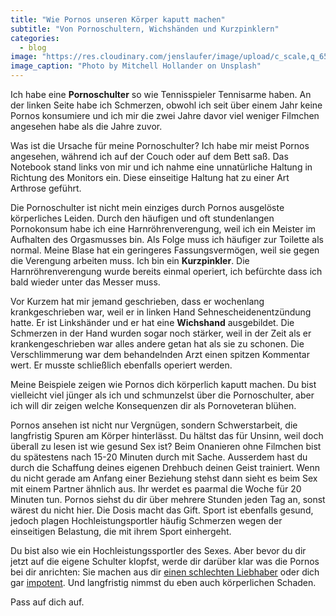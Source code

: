 ```yaml
---
title: "Wie Pornos unseren Körper kaputt machen"
subtitle: "Von Pornoschultern, Wichshänden und Kurzpinklern"
categories:
  - blog
image: "https://res.cloudinary.com/jenslaufer/image/upload/c_scale,q_65,w_800/v1581923084/mitchell-hollander-_zBxc8T-Y1Y-unsplash.jpg"
image_caption: "Photo by Mitchell Hollander on Unsplash"
---
```


Ich habe eine **Pornoschulter** so wie Tennisspieler Tennisarme haben. An der linken Seite
habe ich Schmerzen, obwohl ich seit über einem Jahr keine Pornos konsumiere und ich mir die zwei Jahre davor viel weniger Filmchen angesehen habe als die Jahre zuvor.

Was ist die Ursache für meine Pornoschulter? Ich habe mir meist Pornos angesehen, während ich auf der Couch oder auf dem Bett saß. Das Notebook stand links von mir und ich nahme eine unnatürliche Haltung in Richtung des Monitors ein. Diese einseitige Haltung hat zu einer Art Arthrose geführt.

Die Pornoschulter ist nicht mein einziges durch Pornos ausgelöste körperliches Leiden. Durch den häufigen und oft stundenlangen Pornokonsum habe ich eine Harnröhrenverengung, weil ich ein Meister
im Aufhalten des Orgasmusses bin. Als Folge muss ich häufiger zur Toilette als normal. Meine Blase hat ein geringeres Fassungsvermögen, weil sie gegen die Verengung arbeiten muss. Ich bin ein **Kurzpinkler**. Die Harnröhrenverengung wurde bereits einmal operiert, ich befürchte dass ich bald wieder unter das Messer muss.

Vor Kurzem hat mir jemand geschrieben, dass er wochenlang krankgeschrieben war, weil er in linken Hand Sehnescheidenentzündung hatte. Er ist Linkshänder und er hat eine **Wichshand** ausgebildet. Die Schmerzen in der Hand wurden sogar noch stärker, weil in der Zeit als er krankengeschrieben war alles andere getan hat als sie zu schonen. Die Verschlimmerung war dem behandelnden Arzt einen spitzen Kommentar wert. Er musste schließlich ebenfalls operiert werden.

Meine Beispiele zeigen wie Pornos dich körperlich kaputt machen. Du bist vielleicht viel jünger als ich und schmunzelst über die Pornoschulter, aber ich will dir zeigen welche Konsequenzen dir als Pornoveteran blühen.

Pornos ansehen ist nicht nur Vergnügen, sondern Schwerstarbeit, die langfristig Spuren am Körper hinterlässt. Du hältst das für Unsinn, weil doch überall zu lesen ist wie gesund Sex ist?
Beim Onanieren ohne Filmchen bist du spätestens nach 15-20 Minuten durch mit Sache. Ausserdem hast du durch die Schaffung deines eigenen Drehbuch deinen Geist trainiert.
Wenn du nicht gerade am Anfang einer Beziehung stehst dann sieht es beim Sex mit einem Partner ähnlich aus. Ihr werdet es paarmal die Woche für 20 Minuten tun. Pornos siehst du dir über mehrere Stunden jeden Tag an, sonst wärest du nicht hier. Die Dosis macht das Gift. Sport ist ebenfalls gesund, jedoch plagen Hochleistungsportler häufig Schmerzen wegen der einseitigen Belastung, die mit ihrem Sport einhergeht.

Du bist also wie ein Hochleistungssportler des Sexes. Aber bevor du dir jetzt auf die eigene Schulter klopfst, werde dir darüber klar was
die Pornos bei dir anrichten: Sie machen aus dir [einen schlechten Liebhaber](/blog/warum_dich_pornos_zu_einem_schlechten_liebhaber_machen.html) oder dich gar [impotent](/blog/impotenz_durch_pornos.html). Und langfristig nimmst du eben auch körperlichen Schaden.

Pass auf dich auf.
